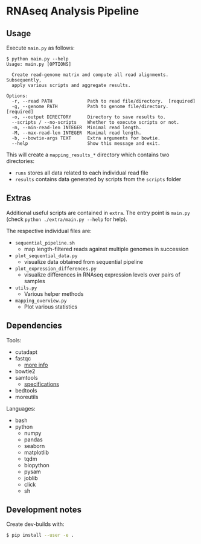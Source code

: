 # RNAseq Analysis Pipeline

## Usage

Execute `main.py` as follows:
```
$ python main.py --help
Usage: main.py [OPTIONS]

  Create read-genome matrix and compute all read alignments. Subsequently,
  apply various scripts and aggregate results.

Options:
  -r, --read PATH             Path to read file/directory.  [required]
  -g, --genome PATH           Path to genome file/directory.  [required]
  -o, --output DIRECTORY      Directory to save results to.
  --scripts / --no-scripts    Whether to execute scripts or not.
  -m, --min-read-len INTEGER  Minimal read length.
  -M, --max-read-len INTEGER  Maximal read length.
  -b, --bowtie-args TEXT      Extra arguments for bowtie.
  --help                      Show this message and exit.
```
This will create a `mapping_results_*` directory which contains two directories:
* `runs` stores all data related to each individual read file
* `results` contains data generated by scripts from the `scripts` folder

## Extras

Additional useful scripts are contained in `extra`.
The entry point is `main.py` (check `python ./extra/main.py --help` for help).

The respective individual files are:
* `sequential_pipeline.sh`
  * map length-filtered reads against multiple genomes in succession
* `plot_sequential_data.py`
  * visualize data obtained from sequential pipeline
* `plot_expression_differences.py`
  * visualize differences in RNAseq expression levels over pairs of samples
* `utils.py`
  * Various helper methods
* `mapping_overview.py`
  * Plot various statistics

## Dependencies

Tools:
* cutadapt
* fastqc
  * [more info](http://www.bioinformatics.babraham.ac.uk/projects/fastqc/Help/3%20Analysis%20Modules/)
* bowtie2
* samtools
  * [specifications](https://samtools.github.io/hts-specs/SAMv1.pdf)
* bedtools
* moreutils

Languages:
* bash
* python
  * numpy
  * pandas
  * seaborn
  * matplotlib
  * tqdm
  * biopython
  * pysam
  * joblib
  * click
  * sh

## Development notes

Create dev-builds with:
```bash
$ pip install --user -e .
```

